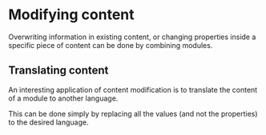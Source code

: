# Modifying content

Overwriting information in existing content, or changing properties inside a
specific piece of content can be done by combining modules.

## Translating content

An interesting application of content modification is to translate the content of
a module to another language.

This can be done simply by replacing all the values (and not the properties) to
the desired language.
